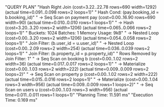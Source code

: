 "QUERY PLAN"
"Hash Right Join  (cost=3.22..22.78 rows=690 width=1292) (actual time=0.091..0.098 rows=2 loops=1)"
"  Hash Cond: (pay.booking_id = b.booking_id)"
"  ->  Seq Scan on payment pay  (cost=0.00..16.90 rows=690 width=90) (actual time=0.010..0.010 rows=1 loops=1)"
"  ->  Hash  (cost=3.20..3.20 rows=2 width=1206) (actual time=0.065..0.066 rows=2 loops=1)"
"        Buckets: 1024  Batches: 1  Memory Usage: 9kB"
"        ->  Nested Loop  (cost=0.00..3.20 rows=2 width=1206) (actual time=0.054..0.058 rows=2 loops=1)"
"              Join Filter: (b.user_id = u.user_id)"
"              ->  Nested Loop  (cost=0.00..2.09 rows=2 width=254) (actual time=0.036..0.039 rows=2 loops=1)"
"                    Join Filter: (b.property_id = p.property_id)"
"                    Rows Removed by Join Filter: 1"
"                    ->  Seq Scan on booking b  (cost=0.00..1.02 rows=2 width=36) (actual time=0.017..0.017 rows=2 loops=1)"
"                    ->  Materialize  (cost=0.00..1.03 rows=2 width=222) (actual time=0.009..0.009 rows=2 loops=2)"
"                          ->  Seq Scan on property p  (cost=0.00..1.02 rows=2 width=222) (actual time=0.015..0.016 rows=2 loops=1)"
"              ->  Materialize  (cost=0.00..1.04 rows=3 width=956) (actual time=0.009..0.009 rows=1 loops=2)"
"                    ->  Seq Scan on users u  (cost=0.00..1.03 rows=3 width=956) (actual time=0.011..0.011 rows=1 loops=1)"
"Planning Time: 11.591 ms"
"Execution Time: 0.169 ms"
